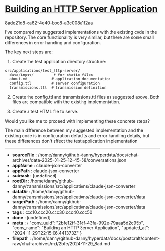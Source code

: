 # [Building an HTTP Server Application](https://claude.ai/chat/2bfe12ff-31df-43fa-992e-79aaa5d2c95b)

8ade21d8-ca62-4e40-bbc8-a3c008a1f2aa

 I've compared my suggested implementations with the existing code in the repository. The core functionality is very similar, but there are some small differences in error handling and configuration.

The key next steps are:

1. Create the test application directory structure:
```
src/applications/test_http-server/
  data/input/         # for static files 
  about.md           # application documentation
  config.ttl         # server configuration 
  transmissions.ttl  # transmission definition
```

2. Create the config.ttl and transmissions.ttl files as suggested above. Both files are compatible with the existing implementation.

3. Create a test HTML file to serve.

Would you like me to proceed with implementing these concrete steps?

The main difference between my suggested implementation and the existing code is in configuration defaults and error handling details, but these differences don't affect the test application implementation.

---

* **sourceFile** : /home/danny/github-danny/hyperdata/docs/chat-archives/data-2025-01-25-12-45-58/conversations.json
* **appName** : claude-json-converter
* **appPath** : claude-json-converter
* **subtask** : [undefined]
* **rootDir** : /home/danny/github-danny/transmissions/src/applications/claude-json-converter
* **dataDir** : /home/danny/github-danny/transmissions/src/applications/claude-json-converter/data
* **targetPath** : /home/danny/github-danny/transmissions/src/applications/claude-json-converter/data
* **tags** : ccc10.ccc20.ccc30.ccc40.ccc50
* **done** : [undefined]
* **meta** : {
  "conv_uuid": "2bfe12ff-31df-43fa-992e-79aaa5d2c95b",
  "conv_name": "Building an HTTP Server Application",
  "updated_at": "2024-11-29T22:15:06.441373Z"
}
* **filepath** : /home/danny/github-danny/hyperdata/docs/postcraft/content-raw/chat-archives/md/2bfe/2024-11-29_8ad.md